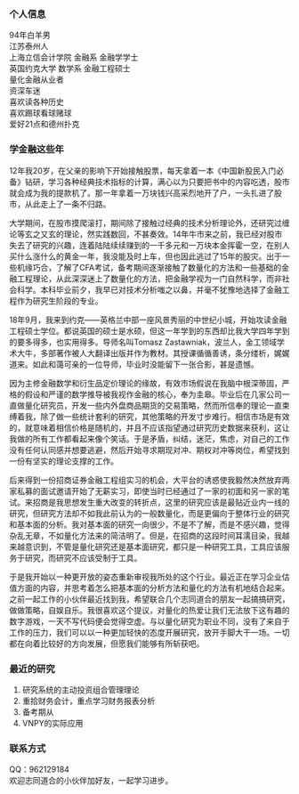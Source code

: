 ### 个人信息
94年白羊男  
江苏泰州人  
上海立信会计学院 金融系 金融学学士  
英国约克大学 数学系 金融工程硕士  
量化金融从业者  
资深车迷  
喜欢读各种历史  
喜欢踢球看球赌球  
爱好21点和德州扑克  

### 学金融这些年
12年我20岁，在父亲的影响下开始接触股票，每天拿着一本《中国新股民入门必备》钻研，学习各种经典技术指标的计算，满心以为只要把书中的内容吃透，股市就会成为我的提款机了。那一年拿着一万块钱兴高采烈地开了户，一头扎进了股市，从此走上了一条不归路。

大学期间，在股市摸爬滚打，期间除了接触过经典的技术分析理论外，还研究过缠论等玄之又玄的理论，然实践数回，不甚奏效。14年牛市来之前，我已经对股市失去了研究的兴趣，连着陆陆续续赚到的一千多元和一万块本金挥霍一空，在别人买什么涨什么的黄金一年，我没能及时上车，但也因此逃过了15年的股灾。出于一些机缘巧合，了解了CFA考试，备考期间逐渐接触了数量化的方法和一些基础的金融工程理论，从此深深迷上了数量化的方法，把金融学视为一门自然科学，而非社会科学。本科毕业前夕，我早已对技术分析嗤之以鼻，并毫不犹豫地选择了金融工程作为研究生阶段的专业。

18年9月，我来到约克——英格兰中部一座风景秀丽的中世纪小城，开始攻读金融工程硕士学位。都说英国的硕士是水硕，但这一年学到的东西却比我大学四年学到的要多得多，也实用得多。导师名叫Tomasz Zastawniak，波兰人，金工领域学术大牛，多部著作被人大翻译出版并作为教材。其授课循循善诱，条分缕析，娓娓道来。如此和蔼可亲的一位导师，毕业时没能留下一张合影，甚是遗憾。

因为主修金融数学和衍生品定价理论的缘故，有效市场假说在我脑中根深蒂固，严格的假设和严谨的数学推导被我视作金融的核心，奉为圭皋。毕业后在几家公司一直做量化研究员，开发一些内外盘商品期货的交易策略，然而所信奉的理论一直束缚着我，除了做一些统计套利的研究，其他策略的开发寸步难行。相信市场是有效的，就意味着相信价格是随机的，并且不应该指望通过研究历史数据来获利，这让我做的所有工作都看起来像个笑话。于是矛盾，纠结，迷茫，焦虑，对自己的工作没有任何认同感并想要逃避，然后开始寻求期现对冲、期权对冲等岗位，希望找到一份有坚实的理论支撑的工作。

后来得到一份招商证券金融工程组实习的机会，大平台的诱惑使我毅然决然放弃两家私募的面试邀请开始了无薪实习，即使当时已经通过了一家的初面和另一家的笔试。来招商是我思想发生重大改变的转折点，这里的研究应该是最贴近业内一线的研究，但研究方法却不如我此前认为的一般数量化，而是更偏向于整体行业的研究和基本面的分析。我对基本面的研究一向很少，不是不了解，而是不感兴趣，觉得杂乱无章，不如量化方法来的简洁明了。但是，在招商的这段时间耳濡目染，我越来越意识到，不管是量化研究还是基本面研究，都只是一种研究工具，工具应该服务于研究，而研究不应该受制于工具。

于是我开始以一种更开放的姿态重新审视我所处的这个行业。最近正在学习企业估值方面的内容，并思考着怎么把基本面的分析方法和量化的方法有机地结合起来。之前一起工作的小伙伴最近找到我，希望联合几个志同道合的朋友一起搞搞研究，做做策略，自娱自乐。我很喜欢这个提议，对量化的热爱让我们无法放下这有趣的数字游戏，一天不写代码便会觉得空虚。与以量化研究为职业不同，没有了来自于工作的压力，我们可以以一种更加轻快的态度开展研究，放开手脚大干一场。一切都在向着比较好的方向发展，但愿我们能够有所斩获吧。

### 最近的研究
1. 研究系统的主动投资组合管理理论
2. 重拾财务会计，重点学习财务报表分析
3. 备考期从
4. VNPY的实际应用

### 联系方式
QQ：962129184  
欢迎志同道合的小伙伴加好友，一起学习进步。
